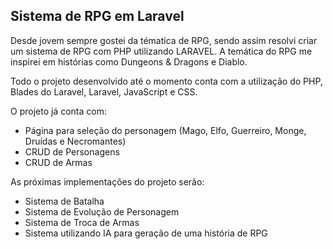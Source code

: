 ## Sistema de RPG em Laravel

Desde jovem sempre gostei da tématica de RPG, sendo assim resolvi criar um sistema de RPG com PHP utilizando LARAVEL.
A temática do RPG me inspirei em histórias como Dungeons & Dragons e Diablo.

Todo o projeto desenvolvido até o momento conta com a utilização do PHP, Blades do Laravel, Laravel, JavaScript e CSS.

O projeto já conta com:
- Página para seleção do personagem (Mago, Elfo, Guerreiro, Monge, Druídas e Necromantes)
- CRUD de Personagens
- CRUD de Armas

As próximas implementações do projeto serão:
- Sistema de Batalha
- Sistema de Evolução de Personagem
- Sistema de Troca de Armas
- Sistema utilizando IA para geração de uma história de RPG
